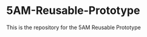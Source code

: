 5AM-Reusable-Prototype
======================

This is the repository for the 5AM Reusable Prototype

